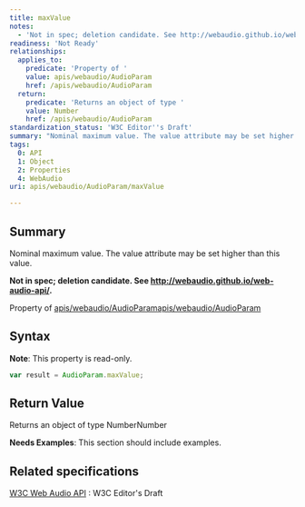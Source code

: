```yaml
---
title: maxValue
notes:
  - 'Not in spec; deletion candidate. See http://webaudio.github.io/web-audio-api/.'
readiness: 'Not Ready'
relationships:
  applies_to:
    predicate: 'Property of '
    value: apis/webaudio/AudioParam
    href: /apis/webaudio/AudioParam
  return:
    predicate: 'Returns an object of type '
    value: Number
    href: /apis/webaudio/AudioParam
standardization_status: 'W3C Editor''s Draft'
summary: "Nominal maximum value. The value attribute may be set higher than this value.\n"
tags:
  0: API
  1: Object
  2: Properties
  4: WebAudio
uri: apis/webaudio/AudioParam/maxValue

---
```

## Summary

Nominal maximum value. The value attribute may be set higher than this value.

**Not in spec; deletion candidate. See <http://webaudio.github.io/web-audio-api/>.**

Property of [apis/webaudio/AudioParam](/apis/webaudio/AudioParam)[apis/webaudio/AudioParam](/apis/webaudio/AudioParam)

## Syntax

**Note**: This property is read-only.

``` js
var result = AudioParam.maxValue;
```

## Return Value

Returns an object of type NumberNumber

**Needs Examples**: This section should include examples.

## Related specifications

[W3C Web Audio API](http://webaudio.github.io/web-audio-api/)
:   W3C Editor's Draft
